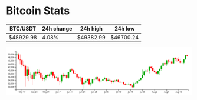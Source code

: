 # Bitcoin Stats

BTC/USDT|24h change|24h high|24h low|
|---|---|---|---|
|$48929.98|4.08%|$49382.99|$46700.24|

<img src="./chart.svg">
